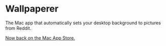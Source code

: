 # Wallpaperer
The Mac app that automatically sets your desktop background to pictures from Reddit.

[Now back on the Mac App Store.](https://apps.apple.com/ca/app/wallpaperer-for-reddit/id1102248738)
